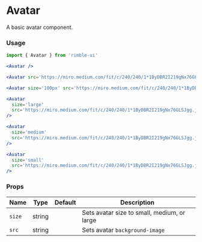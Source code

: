 # Avatar
A basic avatar component.

<!-- STORY -->

### Usage
```jsx
import { Avatar } from 'rimble-ui'
```

<!-- Avatar example here -->
```jsx
<Avatar />

<Avatar src='https://miro.medium.com/fit/c/240/240/1*1ByDBR2I219gNx76GLSJgg.jpeg' />

<Avatar size='100px' src='https://miro.medium.com/fit/c/240/240/1*1ByDBR2I219gNx76GLSJgg.jpeg' />

<Avatar
  size='large'
  src='https://miro.medium.com/fit/c/240/240/1*1ByDBR2I219gNx76GLSJgg.jpeg'
/>

<Avatar
  size='medium'
  src='https://miro.medium.com/fit/c/240/240/1*1ByDBR2I219gNx76GLSJgg.jpeg'
/>

<Avatar
  size='small'
  src='https://miro.medium.com/fit/c/240/240/1*1ByDBR2I219gNx76GLSJgg.jpeg'
/>
```

### Props
| Name   | Type   | Default | Description                                 |
| ------ | ------ | ------- | ------------------------------------------- |
| `size` | string |         | Sets avatar size to small, medium, or large |
|`src`|string|| Sets avatar `background-image`
